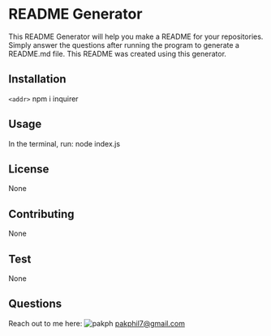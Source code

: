 # README Generator
This README Generator will help you make a README for your repositories. Simply answer the questions after running the program to generate a README.md file. This README was created using this generator.
## Installation
`<addr>` npm i inquirer
## Usage
In the terminal, run: node index.js
## License
None
## Contributing
None
## Test
None
## Questions
Reach out to me here:
![pakph](https://avatars2.githubusercontent.com/u/59977843?v=4)
pakphil7@gmail.com
